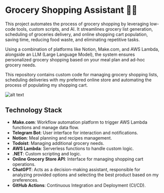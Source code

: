 # Grocery Shopping Assistant 🤖🛒

This project automates the process of grocery shopping by leveraging low-code tools, custom scripts, and AI. It streamlines grocery list generation, scheduling of groceries delivery, and online shopping cart population, saving time, reducing food waste, and eliminating repetitive tasks.

Using a combination of platforms like Notion, Make.com, and AWS Lambda, alongside an LLM (Large Language Model), the system ensures personalized grocery shopping based on your meal plan and ad-hoc grocery needs.

This repository contains custom code for managing grocery shopping lists, scheduling deliveries with my preferred online store and automating the process of populating my shopping cart.

![alt text](assistant-animation.gif)

## Technology Stack
- **Make.com**: Workflow automation platform to trigger AWS Lambda functions and manage data flow.
- **Telegram Bot**: User interface for interaction and notifications.
- **Notion**: Meal planning and recipes management.
- **Todoist**: Managing additional grocery needs.
- **AWS Lambda**: Serverless functions to handle custom logic.
- **.NET**: Custom scripting and logic.
- **Online Grocery Store API**: Interface for managing shopping cart operations.
- **ChatGPT**: Acts as a decision-making assistant, responsible for analyzing provided options and selecting the best product based on my preferences. 
- **GitHub Actions**: Continuous Integration and Deployment (CI/CD).

